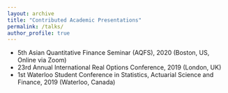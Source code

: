 ```yaml
---
layout: archive
title: "Contributed Academic Presentations"
permalink: /talks/
author_profile: true
---
```


* 5th Asian Quantitative Finance Seminar (AQFS), 2020 (Boston, US, Online via Zoom)
* 23rd Annual International Real Options Conference, 2019 (London, UK)
* 1st Waterloo Student Conference in Statistics, Actuarial Science and Finance, 2019 (Waterloo, Canada)
